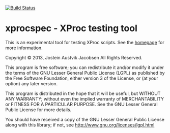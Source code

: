 [![Build Status](https://travis-ci.org/daisy-consortium/xprocspec.png?branch=master)](https://travis-ci.org/daisy-consortium/xprocspec)

xprocspec - XProc testing tool
==============================

This is an experimental tool for testing XProc scripts. See the <a href="http://daisy-consortium.github.io/xprocspec/">homepage</a> for more information.

Copyright © 2013, Jostein Austvik Jacobsen
All Rights Reserved.

This program is free software; you can redistribute it and/or modify it under
the terms of the GNU Lesser General Public License (LGPL) as published by the
Free Software Foundation, either version 3 of the License, or (at your
option) any later version.

This program is distributed in the hope that it will be useful, but WITHOUT ANY
WARRANTY; without even the implied warranty of MERCHANTABILITY or FITNESS FOR A
PARTICULAR PURPOSE. See the GNU Lesser General Public License for more details.

You should have received a copy of the GNU Lesser General Public License along
with this library; if not, see http://www.gnu.org/licenses/lgpl.html
